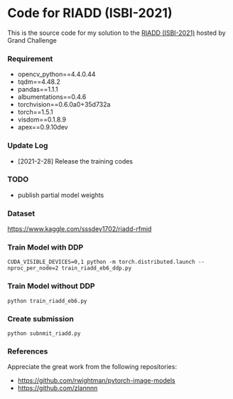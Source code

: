 # Code for RIADD (ISBI-2021)
This is the source code for my solution to the [RIADD (ISBI-2021)](https://riadd.grand-challenge.org/evaluation/challenge/leaderboard/)
hosted by Grand Challenge

### Requirement
- opencv_python==4.4.0.44
- tqdm==4.48.2
- pandas==1.1.1
- albumentations==0.4.6
- torchvision==0.6.0a0+35d732a
- torch==1.5.1
- visdom==0.1.8.9
- apex==0.9.10dev

### Update Log
- [2021-2-28] Release the training codes

### TODO
- publish partial model weights

### Dataset
https://www.kaggle.com/sssdey1702/riadd-rfmid

### Train Model with DDP

```
CUDA_VISIBLE_DEVICES=0,1 python -m torch.distributed.launch --nproc_per_node=2 train_riadd_eb6_ddp.py
```
### Train Model without DDP
```
python train_riadd_eb6.py
```
### Create submission
```
python subnmit_riadd.py
```

### References
Appreciate the great work from the following repositories:

- https://github.com/rwightman/pytorch-image-models
- https://github.com/zlannnn
